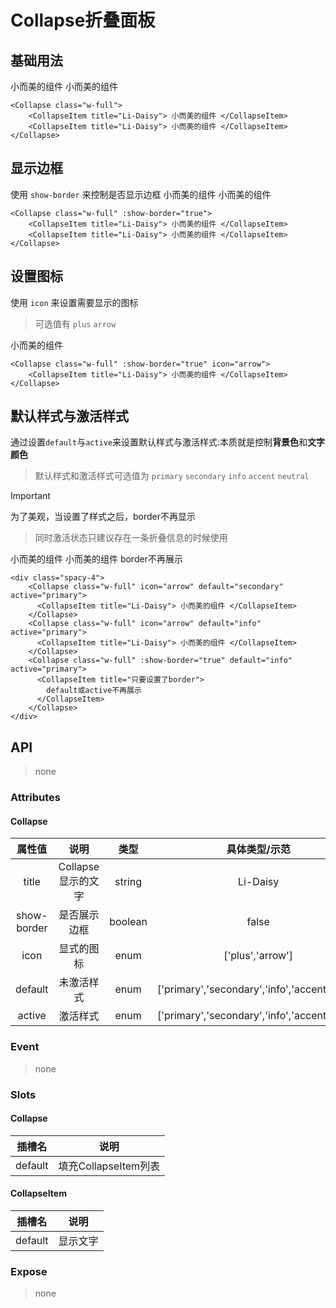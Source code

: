 # Collapse折叠面板

## 基础用法

<Collapse class="w-full">
    <CollapseItem title="Li-Daisy"> 小而美的组件 </CollapseItem>
    <CollapseItem title="Li-Daisy"> 小而美的组件 </CollapseItem>
</Collapse>

```vue
<Collapse class="w-full">
    <CollapseItem title="Li-Daisy"> 小而美的组件 </CollapseItem>
    <CollapseItem title="Li-Daisy"> 小而美的组件 </CollapseItem>
</Collapse>
```

## 显示边框

使用 `show-border` 来控制是否显示边框
<Collapse class="w-full" :show-border="true">
<CollapseItem title="Li-Daisy"> 小而美的组件 </CollapseItem>
<CollapseItem title="Li-Daisy"> 小而美的组件 </CollapseItem>
</Collapse>

```vue
<Collapse class="w-full" :show-border="true">
    <CollapseItem title="Li-Daisy"> 小而美的组件 </CollapseItem>
    <CollapseItem title="Li-Daisy"> 小而美的组件 </CollapseItem>
</Collapse>
```

## 设置图标

使用 `icon` 来设置需要显示的图标

> 可选值有 `plus` `arrow`

<Collapse class="w-full" :show-border="true" icon="arrow">
    <CollapseItem title="Li-Daisy"> 小而美的组件 </CollapseItem>
</Collapse>

```vue
<Collapse class="w-full" :show-border="true" icon="arrow">
    <CollapseItem title="Li-Daisy"> 小而美的组件 </CollapseItem>
</Collapse>
```

## 默认样式与激活样式

通过设置`default`与`active`来设置默认样式与激活样式:本质就是控制**背景色**和**文字颜色**

> 默认样式和激活样式可选值为 `primary` `secondary` `info` `accent` `neutral`

> [!IMPORTANT]
> 为了美观，当设置了样式之后，border不再显示
>
> > 同时激活状态只建议存在一条折叠信息的时候使用

<div class="spacy-4">
    <Collapse class="w-full" icon="arrow" default="secondary" active="primary">
      <CollapseItem title="Li-Daisy"> 小而美的组件 </CollapseItem>
    </Collapse>
    <Collapse class="w-full" icon="arrow" default="info" active="primary">
      <CollapseItem title="Li-Daisy"> 小而美的组件 </CollapseItem>
    </Collapse>
    <Collapse class="w-full" :show-border="true" default="info" active="primary">
      <CollapseItem title="只要设置了default或active"> border不再展示 </CollapseItem>
    </Collapse>
</div>

```vue
<div class="spacy-4">
    <Collapse class="w-full" icon="arrow" default="secondary" active="primary">
      <CollapseItem title="Li-Daisy"> 小而美的组件 </CollapseItem>
    </Collapse>
    <Collapse class="w-full" icon="arrow" default="info" active="primary">
      <CollapseItem title="Li-Daisy"> 小而美的组件 </CollapseItem>
    </Collapse>
    <Collapse class="w-full" :show-border="true" default="info" active="primary">
      <CollapseItem title="只要设置了border">
        default或active不再展示 
      </CollapseItem>
    </Collapse>
</div>
```

## API

> none

### Attributes

#### Collapse

|   属性值    |        说明        |  类型   |                 具体类型/示范                  | 默认值  |
| :---------: | :----------------: | :-----: | :--------------------------------------------: | :-----: |
|    title    | Collapse显示的文字 | string  |                    Li-Daisy                    |    -    |
| show-border |    是否展示边框    | boolean |                     false                      |  false  |
|    icon     |     显式的图标     |  enum   |                ['plus','arrow']                | 'arrow' |
|   default   |     未激活样式     |  enum   | ['primary','secondary','info','accent','info'] |    -    |
|   active    |      激活样式      |  enum   | ['primary','secondary','info','accent','info'] |    -    |

### Event

> none

### Slots

#### Collapse

| 插槽名  |         说明         |
| :-----: | :------------------: |
| default | 填充CollapseItem列表 |

#### CollapseItem

| 插槽名  |   说明   |
| :-----: | :------: |
| default | 显示文字 |

### Expose

> none
